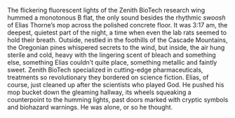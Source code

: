 The flickering fluorescent lights of the Zenith BioTech research wing hummed a monotonous B flat, the only sound besides the rhythmic *swoosh* of Elias Thorne’s mop across the polished concrete floor.  It was 3:17 am, the deepest, quietest part of the night, a time when even the lab rats seemed to hold their breath. Outside, nestled in the foothills of the Cascade Mountains, the Oregonian pines whispered secrets to the wind, but inside, the air hung sterile and cold, heavy with the lingering scent of bleach and something else, something Elias couldn’t quite place, something metallic and faintly sweet. Zenith BioTech specialized in cutting-edge pharmaceuticals, treatments so revolutionary they bordered on science fiction. Elias, of course, just cleaned up after the scientists who played God. He pushed his mop bucket down the gleaming hallway, its wheels squeaking a counterpoint to the humming lights, past doors marked with cryptic symbols and biohazard warnings. He was alone, or so he thought.

